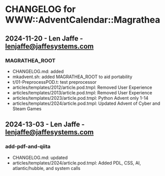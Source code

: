 # CHANGELOG for WWW::AdventCalendar::Magrathea

## 2024-11-20 - Len Jaffe - lenjaffe@jaffesystems.com
### MAGRATHEA_ROOT
- CHANGELOG.md: added
- mkadvent.sh: added MAGRATHEA_ROOT to aid portability
- t/01-PreprocessPOD.t: test preprocessor
- articles/templates/2012/article.pod.tmpl: Removed User Experience
- articles/templates/2013/article.pod.tmpl: Removed User Experience
- articles/templates/2023/article.pod.tmpl: Python Advent only 1-14
- articles/templates/2024/article.pod.tmpl: Updated Advent of Cyber and Steam Games

## 2024-13-03 - Len Jaffe - lenjaffe@jaffesystems.com
### add-pdf-and-qiita
- CHANGELOG.md: updated
- articles/templates/2024/article.pod.tmpl: Added PDL, CSS, AI, atlantic/hubble, and system calls

